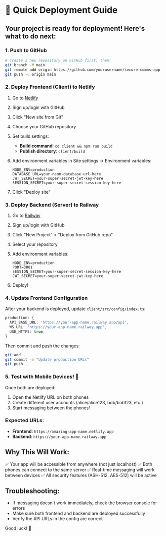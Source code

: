 # 🚀 Quick Deployment Guide

## Your project is ready for deployment! Here's what to do next:

### 1. Push to GitHub
```bash
# Create a new repository on GitHub first, then:
git branch -M main
git remote add origin https://github.com/yourusername/secure-comms-app.git
git push -u origin main
```

### 2. Deploy Frontend (Client) to Netlify
1. Go to [Netlify](https://netlify.com)
2. Sign up/login with GitHub
3. Click "New site from Git"
4. Choose your GitHub repository
5. Set build settings:
   - **Build command**: `cd client && npm run build`
   - **Publish directory**: `client/build`
6. Add environment variables in Site settings → Environment variables:

   ```env
   NODE_ENV=production
   DATABASE_URL=your-neon-database-url-here
   JWT_SECRET=your-super-secret-jwt-key-here
   SESSION_SECRET=your-super-secret-session-key-here
   ```

7. Click "Deploy site"

### 3. Deploy Backend (Server) to Railway

1. Go to [Railway](https://railway.app)
2. Sign up/login with GitHub
3. Click "New Project" > "Deploy from GitHub repo"
4. Select your repository
5. Add environment variables:

   ```env
   NODE_ENV=production
   PORT=3001
   SESSION_SECRET=your-super-secret-session-key-here
   JWT_SECRET=your-super-secret-jwt-key-here
   ```

6. Deploy!

### 4. Update Frontend Configuration
After your backend is deployed, update `client/src/config/index.ts`:

```typescript
production: {
  API_BASE_URL: 'https://your-app-name.railway.app/api',
  WS_URL: 'https://your-app-name.railway.app',
  USE_HTTPS: true,
}
```

Then commit and push the changes:
```bash
git add .
git commit -m "Update production URLs"
git push
```

### 5. Test with Mobile Devices! 📱

Once both are deployed:
1. Open the Netlify URL on both phones
2. Create different user accounts (alice/alice123, bob/bob123, etc.)
3. Start messaging between the phones!

### Expected URLs:
- **Frontend**: `https://amazing-app-name.netlify.app`
- **Backend**: `https://your-app-name.railway.app`

## Why This Will Work:
✅ Your app will be accessible from anywhere (not just localhost)
✅ Both phones can connect to the same server
✅ Real-time messaging will work between devices
✅ All security features (ASH-512, AES-512) will be active

## Troubleshooting:
- If messaging doesn't work immediately, check the browser console for errors
- Make sure both frontend and backend are deployed successfully
- Verify the API URLs in the config are correct

Good luck! 🎉
